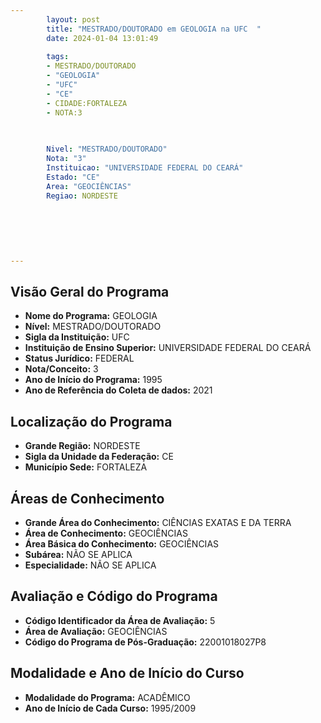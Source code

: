 ```yaml
---
        layout: post
        title: "MESTRADO/DOUTORADO em GEOLOGIA na UFC  "
        date: 2024-01-04 13:01:49
     
        tags:
        - MESTRADO/DOUTORADO
        - "GEOLOGIA"
        - "UFC"
        - "CE"
        - CIDADE:FORTALEZA
        - NOTA:3
        
       

        Nivel: "MESTRADO/DOUTORADO"
        Nota: "3"
        Instituicao: "UNIVERSIDADE FEDERAL DO CEARÁ"
        Estado: "CE"
        Area: "GEOCIÊNCIAS"
        Regiao: NORDESTE
        
        
        
        
        
        
---
```

## Visão Geral do Programa
- **Nome do Programa:** GEOLOGIA
- **Nível:** MESTRADO/DOUTORADO
- **Sigla da Instituição:** UFC
- **Instituição de Ensino Superior:** UNIVERSIDADE FEDERAL DO CEARÁ
- **Status Jurídico:** FEDERAL
- **Nota/Conceito:** 3
- **Ano de Início do Programa:** 1995
- **Ano de Referência do Coleta de dados:** 2021

## Localização do Programa
- **Grande Região:** NORDESTE
- **Sigla da Unidade da Federação:** CE
- **Município Sede:** FORTALEZA

## Áreas de Conhecimento
- **Grande Área do Conhecimento:** CIÊNCIAS EXATAS E DA TERRA
- **Área de Conhecimento:** GEOCIÊNCIAS
- **Área Básica do Conhecimento:** GEOCIÊNCIAS
- **Subárea:** NÃO SE APLICA
- **Especialidade:** NÃO SE APLICA

## Avaliação e Código do Programa
- **Código Identificador da Área de Avaliação:** 5
- **Área de Avaliação:** GEOCIÊNCIAS
- **Código do Programa de Pós-Graduação:** 22001018027P8


## Modalidade e Ano de Início do Curso
- **Modalidade do Programa:** ACADÊMICO
- **Ano de Início de Cada Curso:** 1995/2009
